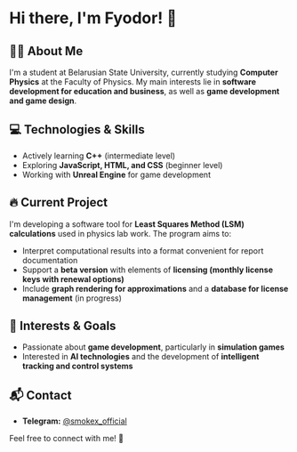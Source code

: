 # Hi there, I'm Fyodor! 👋

## 🧑‍🎓 About Me
I'm a student at Belarusian State University, currently studying **Computer Physics** at the Faculty of Physics. My main interests lie in **software development for education and business**, as well as **game development and game design**.

## 💻 Technologies & Skills
- Actively learning **C++** (intermediate level)
- Exploring **JavaScript, HTML, and CSS** (beginner level)
- Working with **Unreal Engine** for game development

## 🔥 Current Project
I'm developing a software tool for **Least Squares Method (LSM) calculations** used in physics lab work. The program aims to:
- Interpret computational results into a format convenient for report documentation
- Support a **beta version** with elements of **licensing (monthly license keys with renewal options)**
- Include **graph rendering for approximations** and a **database for license management** (in progress)

## 🎯 Interests & Goals
- Passionate about **game development**, particularly in **simulation games**
- Interested in **AI technologies** and the development of **intelligent tracking and control systems**

## 📬 Contact
- **Telegram:** [@smokex_official](https://t.me/smokex_official)

Feel free to connect with me! 🚀



<!---
Krasnovvvvv/Krasnovvvvv is a ✨ special ✨ repository because its `README.md` (this file) appears on your GitHub profile.
You can click the Preview link to take a look at your changes.
--->
